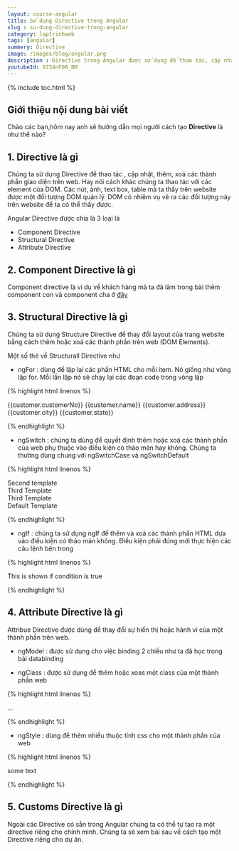 ```yaml
---
layout: course-angular
title: Sử dụng Directive trong Angular  
slug : su-dung-directive-trong-angular
category: laptrinhweb
tags: [angular]
summery: Directive   
image: /images/blog/angular.png
description : Directive trong Angular được sử dụng để thao tác, cập nhật các thành phần giao diện khi lập trình web. Angular Directive được chia 3 loại gồm Component  Directive, Structural Directive và Attribute Directive. Ngoài ra các lập trình viên cũng có thể tự tạo ra một directive riêng cho dự án gọi là Customs Directive. Bài viết trình bày để bạn hiểu được các khái niệm trên là gì và hướng dẫn cách để tạo, thêm và sử dụng Directive trong dự án Angular.
youtubeId: 0734nF0B_BM
---
```


{% include toc.html %}

## **Giới thiệu nội dung bài viết**

Chào các bạn,hôm nay anh sẽ hướng dẫn mọi người cách tạo <b>Directive</b> là như thế nào? 

## **1. Directive là gì**

Chúng ta sử dụng Directive để thao tác , cập nhật, thêm, xoá các thành phần giao diện trên web. Hay nói cách khác chúng ta thao tác với các element của DOM. Các nút, ảnh, text box, table mà ta thấy trên website được một đối tượng  DOM quản lý. DOM có nhiệm vụ vẽ ra các đối tượng này trên website để ta có thể thấy được.

Angular Directive được chia là 3 loại là 

- Component Directive
- Structural Directive
- Attribute Directive

## **2. Component Directive là gì**

Component directive là ví dụ về khách hàng mà ta đã làm trong bài thêm component con và component cha ở [đây](https://levunguyen.com/laptrinhweb/2021/06/09/angular-add-child-component/)

## **3. Structural Directive là gì**

Chúng ta sử dụng Structure Directive để thay đổi layout của trang website bằng cách thêm hoặc xoá các thành phần trên web (DOM Elements).

Một số thẻ về Structurall Directive như

- ngFor : dùng để lặp lại các phần HTML cho mỗi item. Nó giống như vòng lặp for. Mỗi lần lập nó sẽ chạy lại các đoạn code trong vòng lặp

{% highlight html  linenos %}

<tr *ngFor="let customer of customers;">
    <td>{{customer.customerNo}}</td>
    <td>{{customer.name}}</td>
    <td>{{customer.address}}</td>
    <td>{{customer.city}}</td>
    <td>{{customer.state}}</td>
</tr>

{% endhighlight %}

- ngSwitch : chúng ta dùng để quyết định thêm hoặc xoá các thành phần của web phụ thuộc vào điều kiện có thảo mản hay không. Chúng ta thường dùng chung với ngSwitchCase và ngSwitchDefault

{% highlight html  linenos %}

<div [ngSwitch]="Switch_Expression"> 
    <div *ngSwitchCase="MatchExpression1”> First Template</div>
    <div *ngSwitchCase="MatchExpression2">Second template</div> 
    <div *ngSwitchCase="MatchExpression3">Third Template</div> 
    <div *ngSwitchCase="MatchExpression4">Third Template</div> 
    <div *ngSwitchDefault?>Default Template</div>
</div>

{% endhighlight %}

- ngIf : chúng ta sử dụng ngIf để thêm và xoá các thành phần HTML dựa vào điều kiện có thảo mản không. Điều kiện phải đúng mới thực hiện các câu lệnh bên trong

{% highlight html  linenos %}

<div *ngIf="condition"> 
    This is shown if condition is true
</div>

{% endhighlight %}

## **4. Attribute Directive là gì**

Attribue Directive được dùng để thay đổi sự hiển thị hoặc hành vi của một thành phần trên web.

- ngModel : được sử dụng cho việc binding 2 chiều như ta đã học trong bài databinding

- ngClass : được sử dụng để thêm hoặc xoas một class của một thành phần web

{% highlight html  linenos %}

<div [ngClass]="'first second'">...</div>

{% endhighlight %}

- ngStyle : dùng để thêm nhiều thuộc tính css cho một thành phần của web

{% highlight html  linenos %}

<div [ngStyle]="{'color': 'blue', 'font-size': '24px', 'font-weight': 'bold'}">
    some text
</div> 

{% endhighlight %}

## **5. Customs Directive là gì**

Ngoài các Directive có sẳn trong Angular chúng ta có thể tự tạo ra một directive riêng cho chính mình. Chúng ta sẽ xem bài sau về cách tạo một Directive riêng cho dự án.












